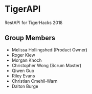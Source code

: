 # TigerAPI
RestAPI for TigerHacks 2018 

## Group Members

* Melissa Hollingshed (Product Owner)
* Roger Kiew
* Morgan Knoch
* Christopher Wong (Scrum Master)
* Qiwen Guo
* Riley Evans
* Christian Cmehil-Warn
* Dalton Burge

